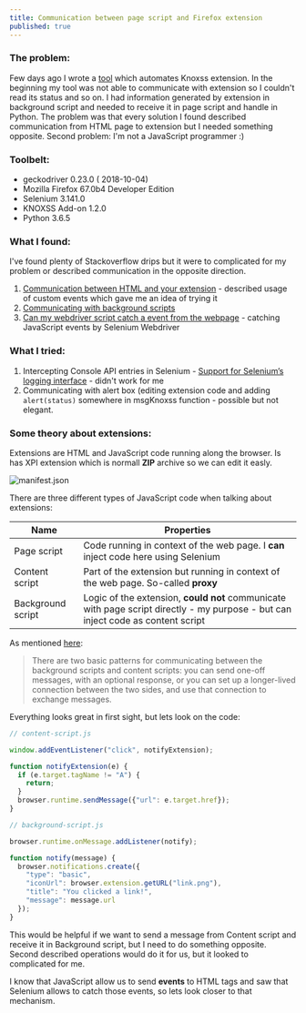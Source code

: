 ```yaml
---
title: Communication between page script and Firefox extension
published: true
---
```


### [](#header-3)The problem:

Few days ago I wrote a [tool](automation-of-knoxss-extension) which automates Knoxss extension. In the beginning my tool was not able to communicate with extension so I couldn't read its status and so on. I had information generated by extension in background script and needed to receive it in page script and handle in Python. The problem was that every solution I found described communication from HTML page to extension but I needed something opposite. Second problem: I'm not a JavaScript programmer :)
    
### Toolbelt:

- geckodriver 0.23.0 ( 2018-10-04)
- Mozilla Firefox 67.0b4 Developer Edition
- Selenium 3.141.0
- KNOXSS Add-on 1.2.0
- Python 3.6.5

### What I found:

I've found plenty of Stackoverflow drips but it were to complicated for my problem or described communication in the opposite direction. 

1. [Communication between HTML and your extension](https://developer.mozilla.org/en-US/docs/Archive/Add-ons/Communication_between_HTML_and_your_extension) - described usage of custom events which gave me an idea of trying it
2. [Communicating with background scripts](https://developer.mozilla.org/en-US/docs/Mozilla/Add-ons/WebExtensions/Content_scripts#Communicating_with_background_scripts)
3. [Can my webdriver script catch a event from the webpage](https://stackoverflow.com/questions/35884230/can-my-webdriver-script-catch-a-event-from-the-webpage) - catching JavaScript events by Selenium Webdriver


### What I tried:

1. Intercepting Console API entries in Selenium - [Support for Selenium’s logging interface](https://github.com/mozilla/geckodriver/issues/284) - didn't work for me
2. Communicating with alert box (editing extension code and adding `alert(status)` somewhere in msgKnoxss function - possible but not elegant.

### Some theory about extensions:

Extensions are HTML and JavaScript code running along the browser. Is has XPI extension which is normall **ZIP** archive so we can edit it easly.

![manifest.json](https://mdn.mozillademos.org/files/13669/webextension-anatomy.png)

There are three different types of JavaScript code when talking about extensions:

| Name  | Properties |
| ------------- | ------------- |
| Page script  | Code running in context of the web page. I **can** inject code here using Selenium|
| Content script  | Part of the extension but running in context of the web page. So-called **proxy**     |
| Background script  | Logic of the extension, **could not** communicate with page script directly - my purpose - but can inject code as content script |

As mentioned [here](https://developer.mozilla.org/en-US/docs/Mozilla/Add-ons/WebExtensions/Content_scripts#Communicating_with_background_scripts):
> There are two basic patterns for communicating between the background scripts and content scripts: you can send one-off messages, with an optional response, or you can set up a longer-lived connection between the two sides, and use that connection to exchange messages.

Everything looks great in first sight, but lets look on the code:

```javascript
// content-script.js

window.addEventListener("click", notifyExtension);

function notifyExtension(e) {
  if (e.target.tagName != "A") {
    return;
  }
  browser.runtime.sendMessage({"url": e.target.href});
}
```

```javascript
// background-script.js

browser.runtime.onMessage.addListener(notify);

function notify(message) {
  browser.notifications.create({
    "type": "basic",
    "iconUrl": browser.extension.getURL("link.png"),
    "title": "You clicked a link!",
    "message": message.url
  });
}
```
This would be helpful if we want to send a message from Content script and receive it in Background script, but I need to do something opposite. Second described operations would do it for us, but it looked to complicated for me.

I know that JavaScript allow us to send **events** to HTML tags and saw that Selenium allows to catch those events, so lets look closer to that mechanism.

### 
